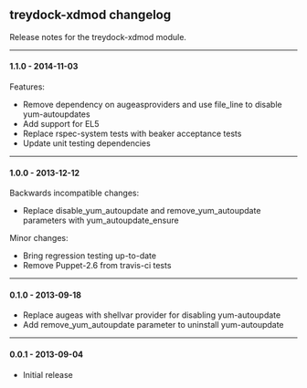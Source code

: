 ## treydock-xdmod changelog

Release notes for the treydock-xdmod module.

------------------------------------------

#### 1.1.0 - 2014-11-03

Features:

* Remove dependency on augeasproviders and use file_line to disable yum-autoupdates
* Add support for EL5
* Replace rspec-system tests with beaker acceptance tests
* Update unit testing dependencies

------------------------------------------

#### 1.0.0 - 2013-12-12

Backwards incompatible changes:

* Replace disable\_yum\_autoupdate and remove\_yum\_autoupdate parameters with yum\_autoupdate\_ensure

Minor changes:

* Bring regression testing up-to-date
* Remove Puppet-2.6 from travis-ci tests

------------------------------------------

#### 0.1.0 - 2013-09-18

* Replace augeas with shellvar provider for disabling yum-autoupdate 
* Add remove\_yum\_autoupdate parameter to uninstall yum-autoupdate

------------------------------------------

#### 0.0.1 - 2013-09-04

* Initial release
